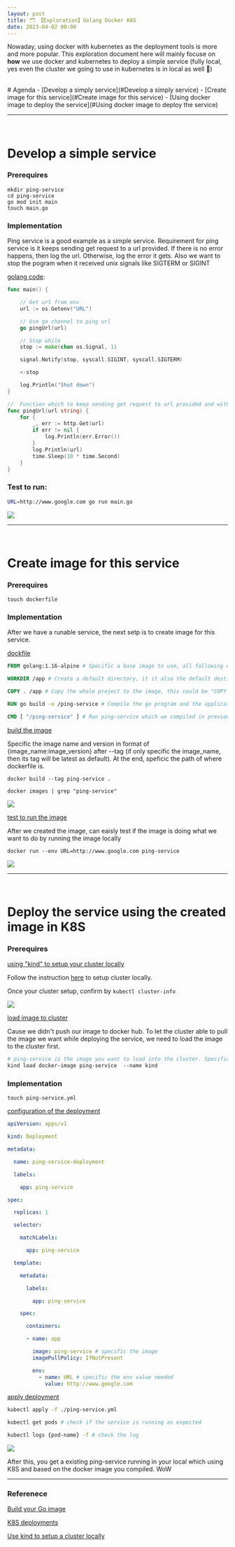 ```yaml
---
layout: post
title: 🗂 【Exploration】Golang Docker K8S
date: 2023-04-02 00:00
---
```


Nowaday, using docker with kubernetes as the deployment tools is more and more popular. This exploration document here will mainly focuse on **how** we use docker and kubernetes to deploy a simple service (fully local, yes even the cluster we going to use in kubernetes is in local as well 🥳)

<br />
# Agenda
- [Develop a simply service](#Develop a simply service)
- [Create image for this service](#Create image for this service)
- [Using docker image to deploy the service](#Using docker image to deploy the service)

---

&nbsp;
# Develop a simple service
### Prerequires
```
mkdir ping-service
cd ping-service
go mod init main
touch main.go
```
### Implementation
Ping service is a good example as a simple service. Requirement for ping service is it keeps sending get request to a url provided. If there is no error happens, then log the url. Otherwise, log the error it gets. Also we want to stop the pogram when it received unix signals like SIGTERM or SIGINT

<ins>golang code</ins>:
```go
func main() {

	// Get url from env
	url := os.Getenv("URL")

    // Use go channel to ping url
	go pingUrl(url)

    // Stop while 
	stop := make(chan os.Signal, 1)

	signal.Notify(stop, syscall.SIGINT, syscall.SIGTERM)

	<-stop

	log.Println("Shut down")
}

//  Function which to keep sending get request to url provided and with 10 seconds sleep before next request
func pingUrl(url string) {
	for {
		_, err := http.Get(url)
		if err != nil {
			log.Println(err.Error())
		}
		log.Println(url)
		time.Sleep(10 * time.Second)
	}
}
```

### Test to run:
```bash
URL=http://www.google.com go run main.go
```
![](https://typora-1302119905.cos.ap-nanjing.myqcloud.com/Coding/Ping-Service.png)

---

&nbsp;
# Create image for this service
### Prerequires
```
touch dockerfile
```

### Implementation
After we have a runable service, the next setp is to create image for this service.

<ins>dockfile</ins>
```dockerfile
FROM golang:1.16-alpine # Specific a base image to use, all following command is running under this base image. Here we use golang image cause our project is written in golang

WORKDIR /app # Create a default directory, it it also the default destination for following command

COPY . /app # Copy the whole project to the image, this could be "COPY . ./" as well, cause we already set up /app as the default destination

RUN go build -o /ping-service # Compile the go program and the application binary name is "ping-service"

CMD [ "/ping-service" ] # Run ping-service which we compiled in previous step
```

<ins>build the image</ins>

Specific the image name and version in format of {image_name:image_version} after --tag (if only specific the image_name, then its tag will be latest as default). At the end, speficic the path of where dockerfile is. 
```command
docker build --tag ping-service .

docker images | grep "ping-service"
```
![](https://typora-1302119905.cos.ap-nanjing.myqcloud.com/Coding/Ping-service-build-image.png)

<ins>test to run the image</ins>

After we created the image, can eaisly test if the image is doing what we want to do by running the image locally
```command
docker run --env URL=http://www.google.com ping-service
```
![](https://typora-1302119905.cos.ap-nanjing.myqcloud.com/Coding/Ping-service-run-image.png)

---

&nbsp;
# Deploy the service using the created image in K8S

### Prerequires
<ins>using "kind" to setup your cluster locally</ins>

Follow the instruction [here](https://kind.sigs.k8s.io/docs/user/quick-start/) to setup cluster locally. 

Once your cluster setup, confirm by `kubectl cluster-info`

![](https://typora-1302119905.cos.ap-nanjing.myqcloud.com/Coding/Ping-service-kind-cluster.png)

<ins>load image to cluster</ins>

Cause we didn't push our image to docker hub. To let the cluster able to pull the image we want while deploying the service, we need to load the image to the cluster first.
```dockerfile
# ping-service is the image you want to load into the cluster. Specific the name of cluster after --name
kind load docker-image ping-service  --name kind
```

### Implementation
```
touch ping-service.yml
```
<ins>configuration of the deployment</ins>
```yml
apiVersion: apps/v1

kind: Deployment

metadata:

  name: ping-service-deployment

  labels:

    app: ping-service

spec:

  replicas: 1

  selector:

    matchLabels:

      app: ping-service

  template:

    metadata:

      labels:

        app: ping-service

    spec:

      containers:

      - name: app

        image: ping-service # specific the image 
        imagePullPolicy: IfNotPresent

        env:
          - name: URL # specific the env value needed
            value: http://www.google.com

```
<ins>apply deployment</ins>
```bash
kubectl apply -f ./ping-service.yml

kubectl get pods # check if the service is running as expected

kubectl logs {pod-name} -f # check the log
```
![](https://typora-1302119905.cos.ap-nanjing.myqcloud.com/Coding/Ping-serevice-final.png)

After this, you get a existing ping-service running in your local which using K8S and based on the docker image you compiled. WoW

---
### Referenece
[Build your Go image](https://docs.docker.com/language/golang/build-images/)

[K8S deployments](https://kubernetes.io/docs/concepts/workloads/controllers/deployment/)

[Use kind to setup a cluster locally](https://kind.sigs.k8s.io/docs/user/quick-start/)